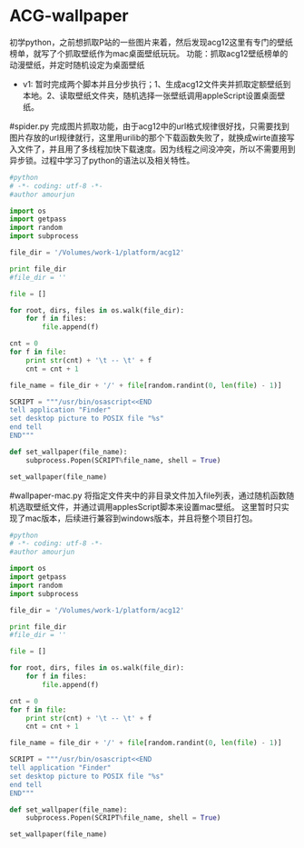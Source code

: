# ACG-wallpaper
初学python，之前想抓取P站的一些图片来着，然后发现acg12这里有专门的壁纸榜单，就写了个抓取壁纸作为mac桌面壁纸玩玩。
功能：抓取acg12壁纸榜单的动漫壁纸，并定时随机设定为桌面壁纸

 - v1: 暂时完成两个脚本并且分步执行；1、生成acg12文件夹并抓取定额壁纸到本地。2、读取壁纸文件夹，随机选择一张壁纸调用appleScript设置桌面壁纸。

#spider.py
完成图片抓取功能，由于acg12中的url格式规律很好找，只需要找到图片存放的url规律就行，这里用urilib的那个下载函数失败了，就换成wirte直接写入文件了，并且用了多线程加快下载速度。因为线程之间没冲突，所以不需要用到异步锁。过程中学习了python的语法以及相关特性。
```python { .theme-legacy }
#python
# -*- coding: utf-8 -*-
#author amourjun

import os
import getpass
import random
import subprocess

file_dir = '/Volumes/work-1/platform/acg12'

print file_dir
#file_dir = ''

file = []

for root, dirs, files in os.walk(file_dir):
    for f in files:
        file.append(f)

cnt = 0
for f in file:
    print str(cnt) + '\t -- \t' + f
    cnt = cnt + 1

file_name = file_dir + '/' + file[random.randint(0, len(file) - 1)]

SCRIPT = """/usr/bin/osascript<<END
tell application "Finder"
set desktop picture to POSIX file "%s"
end tell
END"""

def set_wallpaper(file_name):
    subprocess.Popen(SCRIPT%file_name, shell = True)

set_wallpaper(file_name)
```


#wallpaper-mac.py
将指定文件夹中的非目录文件加入file列表，通过随机函数随机选取壁纸文件，并通过调用applesScript脚本来设置mac壁纸。
这里暂时只实现了mac版本，后续进行兼容到windows版本，并且将整个项目打包。
```python { .theme-legacy }
#python
# -*- coding: utf-8 -*-
#author amourjun

import os
import getpass
import random
import subprocess

file_dir = '/Volumes/work-1/platform/acg12'

print file_dir
#file_dir = ''

file = []

for root, dirs, files in os.walk(file_dir):
    for f in files:
        file.append(f)

cnt = 0
for f in file:
    print str(cnt) + '\t -- \t' + f
    cnt = cnt + 1

file_name = file_dir + '/' + file[random.randint(0, len(file) - 1)]

SCRIPT = """/usr/bin/osascript<<END
tell application "Finder"
set desktop picture to POSIX file "%s"
end tell
END"""

def set_wallpaper(file_name):
    subprocess.Popen(SCRIPT%file_name, shell = True)

set_wallpaper(file_name)
```


